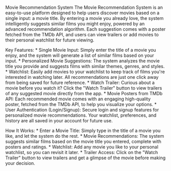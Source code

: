 Movie Recommendation System The Movie Recommendation System is an easy-to-use platform designed to help users discover movies based on a single input: a movie title. By entering a movie you already love, the system intelligently suggests similar films you might enjoy, powered by an advanced recommendation algorithm. Each suggestion comes with a poster fetched from the TMDb API, and users can view trailers or add movies to their personal watchlist for future viewing.

Key Features:
    *   Single Movie Input: Simply enter the title of a movie you enjoy, and the system will generate a list of similar films based on your input.
    *   Personalized Movie Suggestions: The system analyzes the movie title you provide and suggests films with similar themes, genres, and styles.
    *   Watchlist: Easily add movies to your watchlist to keep track of films you're interested in watching later. All recommendations are just one click away from 
        being saved for future reference.
    *   Watch Trailer: Curious about a movie before you watch it? Click the "Watch Trailer" button to view trailers of any suggested movie directly from the app.
    *   Movie Posters from TMDb API: Each recommended movie comes with an engaging high-quality poster, fetched from the TMDb API, to help you visualize your options.
    *   User Authentication (Login/Signup): Secure login and signup features for personalized movie recommendations. Your watchlist, preferences, and history are all 
        saved in your account for future use.

How It Works:
    *  Enter a Movie Title: Simply type in the title of a movie you like, and let the system do the rest.
    *  Movie Recommendations: The system suggests similar films based on the movie title you entered, complete with posters and ratings. 
    *  Watchlist: Add any movie you like to your personal watchlist, so you can revisit it later.
    *  Trailer Access: Click on the "Watch Trailer" button to view trailers and get a glimpse of the movie before making your decision.
